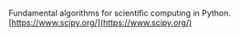 Fundamental algorithms for scientific computing in Python.
[https://www.scipy.org/](https://www.scipy.org/)

